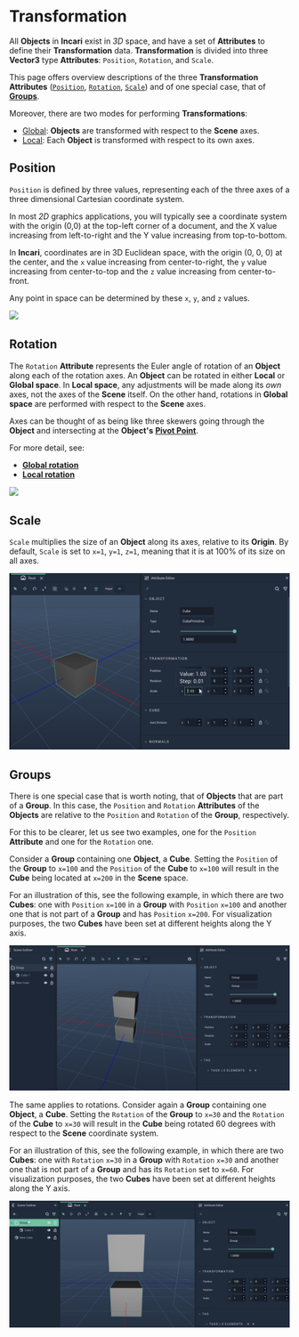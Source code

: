 # Transformation

All **Objects** in **Incari** exist in _3D_ space, and have a set of **Attributes** to define their **Transformation** data. **Transformation** is divided into three **Vector3** type **Attributes**: `Position`, `Rotation`, and `Scale`.

This page offers overview descriptions of the three **Transformation** **Attributes** ([`Position`](#position), [`Rotation`](#rotation), [`Scale`](#scale)) and of one special case, that of [**Groups**](#groups).

Moreover, there are two modes for performing **Transformations**:

* [Global](global.md): **Objects** are transformed with respect to the **Scene** axes.
* [Local](local.md): Each **Object** is transformed with respect to its own axes.


## Position

`Position` is defined by three values, representing each of the three axes of a three dimensional Cartesian coordinate system.

In most _2D_ graphics applications, you will typically see a coordinate system with the origin \(0,0\) at the top-left corner of a document, and the X value increasing from left-to-right and the Y value increasing from top-to-bottom.

In **Incari**, coordinates are in 3D Euclidean space, with the origin \(0, 0, 0\) at the center, and the `x` value increasing from center-to-right, the `y` value increasing from center-to-top and the `z` value increasing from center-to-front.

Any point in space can be determined by these `x`, `y`, and `z` values.

![](../../../../.gitbook/assets/coordinates%20%281%29.png)

## Rotation

The `Rotation` **Attribute** represents the Euler angle of rotation of an **Object** along each of the rotation axes. An **Object** can be rotated in either **Local** or **Global space**. In **Local space**, any adjustments will be made along its _own_ axes, not the axes of the **Scene** itself. On the other hand, rotations in **Global space** are performed with respect to the **Scene** axes. 

Axes can be thought of as being like three skewers going through the **Object** and intersecting at the **Object's** [**Pivot Point**](../rotation-pivot.md).

For more detail, see:

* [**Global rotation**](global.md#rotation)
* [**Local rotation**](local.md#rotation)

![](../../../../.gitbook/assets/rotation.gif)

## Scale

`Scale` multiplies the size of an **Object** along its axes, relative to its **Origin**. By default, `Scale` is set to `x=1`, `y=1`, `z=1`, meaning that it is at 100% of its size on all axes.

![](../../../../.gitbook/assets/transformationscale.gif)

## Groups

There is one special case that is worth noting, that of **Objects** that are part of a **Group**. In this case, the `Position` and `Rotation` **Attributes** of the **Objects** are relative to the `Position` and `Rotation` of the **Group**, respectively.

For this to be clearer, let us see two examples, one for the `Position` **Attribute** and one for the `Rotation` one.

Consider a **Group** containing one **Object**, a **Cube**. Setting the `Position` of the **Group** to `x=100` and the `Position` of the **Cube** to `x=100` will result in the **Cube** being located at `x=200` in the **Scene** space.

For an illustration of this, see the following example, in which there are two **Cubes**: one with `Position` `x=100` in a **Group** with `Position` `x=100` and another one that is not part of a **Group** and has `Position` `x=200`. For visualization purposes, the two **Cubes** have been set at different heights along the Y axis.

![](../../../../.gitbook/assets/transformationgroup.gif)

The same applies to rotations. Consider again a **Group** containing one **Object**, a **Cube**. Setting the `Rotation` of the **Group** to `x=30` and the `Rotation` of the **Cube** to `x=30` will result in the **Cube** being rotated 60 degrees with respect to the **Scene** coordinate system.

For an illustration of this, see the following example, in which there are two **Cubes**: one with `Rotation` `x=30` in a **Group** with `Rotation` `x=30` and another one that is not part of a **Group** and has its `Rotation` set to `x=60`. For visualization purposes, the two **Cubes** have been set at different heights along the Y axis.

![](../../../../.gitbook/assets/transformationgrouprot.gif)
